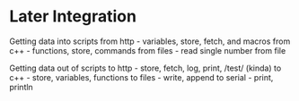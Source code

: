 # Later Integration



Getting data into scripts
 from http - variables, store, fetch, and macros
 from c++ - functions, store, commands
 from files - read single number from file

 
Getting data out of scripts
 to http - store, fetch, log, print, /test/ (kinda)
 to c++ - store, variables, functions
 to files - write, append
 to serial - print, println
 
 


